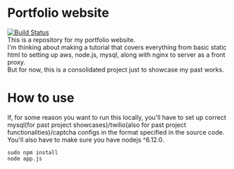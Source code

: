 # Portfolio website
[![Build Status](https://travis-ci.org/gyuhyeon/Portfolio.svg?branch=master)](https://travis-ci.org/gyuhyeon/Portfolio)  
This is a repository for my portfolio website.  
I'm thinking about making a tutorial that covers everything from basic static html to setting up aws, node.js, mysql, along with nginx to server as a front proxy.  
But for now, this is a consolidated project just to showcase my past works.

# How to use
If, for some reason you want to run this locally, you'll have to set up correct mysql(for past project showcases)/twilio(also for past project functionalities)/captcha configs in the format specified in the source code.  
You'll also have to make sure you have nodejs ^6.12.0.  
```
sudo npm install
node app.js
```